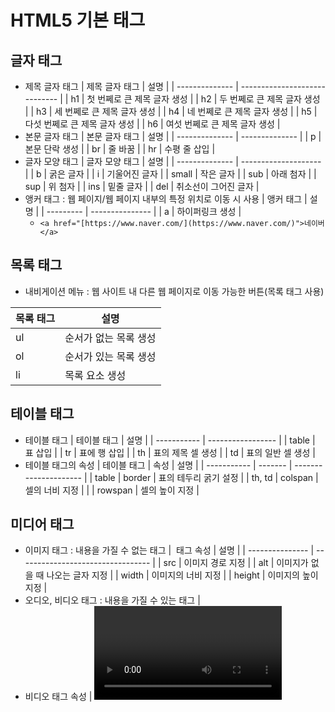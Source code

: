 # HTML5 기본 태그

## 글자 태그

- 제목 글자 태그
  | 제목 글자 태그 | 설명                          |
  | -------------- | ----------------------------- |
  | h1             | 첫 번쩨로 큰 제목 글자 생성   |
  | h2             | 두 번쩨로 큰 제목 글자 생성   |
  | h3             | 세 번쩨로 큰 제목 글자 생성   |
  | h4             | 네 번쩨로 큰 제목 글자 생성   |
  | h5             | 다섯 번쩨로 큰 제목 글자 생성 |
  | h6             | 여섯 번쩨로 큰 제목 글자 생성 |
- 본문 글자 태그
  | 본문 글자 태그 | 설명           |
  | -------------- | -------------- |
  | p              | 본문 단락 생성 |
  | br             | 줄 바꿈        |
  | hr             | 수평 줄 삽입   |
- 글자 모양 태그
  | 글자 모양 태그 | 설명                 |
  | -------------- | -------------------- |
  | b              | 굵은 글자            |
  | i              | 기울어진 글자        |
  | small          | 작은 글자            |
  | sub            | 아래 첨자            |
  | sup            | 위 첨자              |
  | ins            | 밑줄 글자            |
  | del            | 취소선이 그어진 글자 |
- 앵커 태그 : 웹 페이지/웹 페이지 내부의 특정 위치로 이동 시 사용
  | 앵커 태그 | 설명            |
  | --------- | --------------- |
  | a         | 하이퍼링크 생성 |
  - `<a href="[https://www.naver.com/](https://www.naver.com/)">네이버</a>`

## 목록 태그

- 내비게이션 메뉴 : 웹 사이트 내 다른 웹 페이지로 이동 가능한 버튼(목록 태그 사용)

| 목록 태그 | 설명                  |
| --------- | --------------------- |
| ul        | 순서가 없는 목록 생성 |
| ol        | 순서가 있는 목록 생성 |
| li        | 목록 요소 생성        |

## 테이블 태그

- 테이블 태그
  | 테이블 태그 | 설명              |
  | ----------- | ----------------- |
  | table       | 표 삽입           |
  | tr          | 표에 행 삽입      |
  | th          | 표의 제목 셀 생성 |
  | td          | 표의 일반 셀 생성 |
- 테이블 태그의 속성
  | 테이블 태그 | 속성    | 설명                  |
  | ----------- | ------- | --------------------- |
  | table       | border  | 표의 테두리 굵기 설정 |
  | th, td      | colspan | 셀의 너비 지정        |
  |             | rowspan | 셀의 높이 지정        |

## 미디어 태그

- 이미지 태그 : 내용을 가질 수 없는 태그
  | <img> 태그 속성 | 설명                              |
  | --------------- | --------------------------------- |
  | src             | 이미지 경로 지정                  |
  | alt             | 이미지가 없을 때 나오는 글자 지정 |
  | width           | 이미지의 너비 지정                |
  | height          | 이미지의 높이 지정                |
- 오디오, 비디오 태그 : 내용을 가질 수 있는 태그
  | <audio>, <video> 태그 속성 | 설명                                                         |
  | -------------------------- | ------------------------------------------------------------ |
  | src                        | 음악, 비디오 파일의 경로 지정                                |
  | preload                    | 음악, 비디오를 준비 중일 때 데이터를 모두 불러올지 여부 지정 |
  | autoplay                   | 음악, 비디오의 자동 재생 여부 지정                           |
  | loop                       | 음악, 비디오의 반복 여부 지정                                |
  | controls                   | 음악, 비디오 재생 도구 출력 여부 지정                        |
- 비디오 태그 속성
  | <video> 태그 속성 | 설명                                    |
  | ----------------- | --------------------------------------- |
  | width             | 비디오의 너비 지정                      |
  | height            | 비디오의 높이 지정                      |
  | poster            | 동영상을 불러오는 동안 다른 이미지 출력 |
